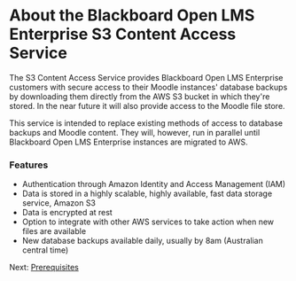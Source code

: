# About the Blackboard Open LMS Enterprise S3 Content Access Service

The S3 Content Access Service provides Blackboard Open LMS Enterprise
customers with secure access to their Moodle instances' database backups by
downloading them directly from the AWS S3 bucket in which they're stored.
In the near future it will also provide access to the Moodle file store.

This service is intended to replace existing methods of access to database
backups and Moodle content.  They will, however, run in parallel until
Blackboard Open LMS Enterprise instances are migrated to AWS.

### Features

* Authentication through Amazon Identity and Access Management (IAM)
* Data is stored in a highly scalable, highly available, fast data storage
  service, Amazon S3
* Data is encrypted at rest
* Option to integrate with other AWS services to take action when new files
  are available
* New database backups available daily, usually by 8am (Australian central time)

Next: [Prerequisites](01-prerequisites.md)

